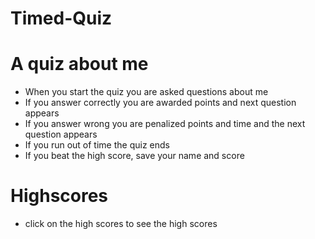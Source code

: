 # Timed-Quiz

# A quiz about me
  * When you start the quiz you are asked questions about me
  * If you answer correctly you are awarded points and next question appears
  * If you answer wrong you are penalized points and time and the next question appears
  * If you run out of time the quiz ends
  * If you beat the high score, save your name and score

# Highscores
  * click on the high scores to see the high scores

